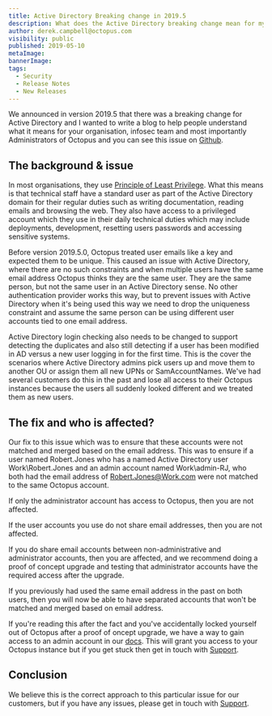 ```yaml
---
title: Active Directory Breaking change in 2019.5
description: What does the Active Directory breaking change mean for my organisation?
author: derek.campbell@octopus.com
visibility: public
published: 2019-05-10
metaImage:
bannerImage:
tags:
  - Security
  - Release Notes
  - New Releases
---
```


We announced in version 2019.5 that there was a breaking change for Active Directory and I wanted to write a blog to help people understand what it means for your organisation, infosec team and most importantly Administrators of Octopus and you can see this issue on [Github](https://github.com/OctopusDeploy/Issues/issues/5549).

## The background & issue

In most organisations, they use [Principle of Least Privilege](https://en.wikipedia.org/wiki/Principle_of_least_privilege). What this means is that technical staff have a standard user as part of the Active Directory domain for their regular duties such as writing documentation, reading emails and browsing the web. They also have access to a privileged account which they use in their daily technical duties which may include deployments, development, resetting users passwords and accessing sensitive systems.  

Before version 2019.5.0, Octopus treated user emails like a key and expected them to be unique. This caused an issue with Active Directory, where there are no such constraints and when multiple users have the same email address Octopus thinks they are the same user. They are the same person, but not the same user in an Active Directory sense. No other authentication provider works this way, but to prevent issues with Active Directory when it's being used this way we need to drop the uniqueness constraint and assume the same person can be using different user accounts tied to one email address.

Active Directory login checking also needs to be changed to support detecting the duplicates and also still detecting if a user has been modified in AD versus a new user logging in for the first time. This is the cover the scenarios where Active Directory admins pick users up and move them to another OU or assign them all new UPNs or SamAccountNames. We've had several customers do this in the past and lose all access to their Octopus instances because the users all suddenly looked different and we treated them as new users.

## The fix and who is affected?

Our fix to this issue which was to ensure that these accounts were not matched and merged based on the email address. This was to ensure if a user named Robert.Jones who has a named Active Directory user Work\Robert.Jones and an admin account named Work\admin-RJ, who both had the email address of Robert.Jones@Work.com were not matched to the same Octopus account. 

If only the administrator account has access to Octopus, then you are not affected. 

If the user accounts you use do not share email addresses, then you are not affected. 

If you do share email accounts between non-administrative and administrator accounts, then you are affected, and we recommend doing a proof of concept upgrade and testing that administrator accounts have the required access after the upgrade. 

If you previously had used the same email address in the past on both users, then you will now be able to have separated accounts that won't be matched and merged based on email address. 

If you're reading this after the fact and you've accidentally locked yourself out of Octopus after a proof of oncept upgrade, we have a way to gain access to an admin account in our [docs](https://octopus.com/docs/api-and-integration/octopus.server.exe-command-line/admin). This will grant you access to your Octopus instance but if you get stuck then get in touch with [Support](mailto:Support@Octopus.com). 

## Conclusion

We believe this is the correct approach to this particular issue for our customers, but if you have any issues, please get in touch with [Support](mailto:Support@Octopus.com). 